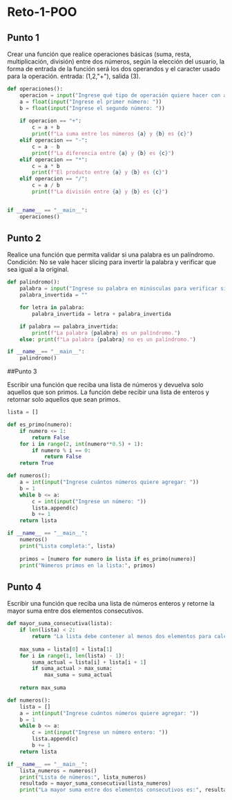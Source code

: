 # Reto-1-POO
## Punto 1
Crear una función que realice operaciones básicas (suma, resta, multiplicación, división) entre dos números, según la elección del usuario, la forma de entrada de la función será los dos operandos y el caracter usado para la operación. entrada: (1,2,"+"), salida (3).

```python
def operaciones():    
    operacion = input("Ingrese qué tipo de operación quiere hacer con alguno de los siguientes símbolos (+, -, *, /): ")
    a = float(input("Ingrese el primer número: "))
    b = float(input("Ingrese el segundo número: "))
    
    if operacion == "+":
        c = a + b
        print(f"La suma entre los números {a} y {b} es {c}")
    elif operacion == "-":
        c = a - b
        print(f"La diferencia entre {a} y {b} es {c}")    
    elif operacion == "*":
        c = a * b
        print(f"El producto entre {a} y {b} es {c}")
    elif operacion == "/":
        c = a / b
        print(f"La división entre {a} y {b} es {c}")


if __name__ == "__main__":
    operaciones()
```

## Punto 2

Realice una función que permita validar si una palabra es un palíndromo. Condición: No se vale hacer slicing para invertir la palabra y verificar que sea igual a la original.

```python
def palindromo():
    palabra = input("Ingrese su palabra en minúsculas para verificar si es un palíndromo: ")
    palabra_invertida = ""

    for letra in palabra:
        palabra_invertida = letra + palabra_invertida

    if palabra == palabra_invertida:
        print(f"La palabra {palabra} es un palíndromo.")
    else: print(f"La palabra {palabra} no es un palíndromo.")

if __name__== "__main__":
    palindromo()
```

##Punto 3

Escribir una función que reciba una lista de números y devuelva solo aquellos que son primos. La función debe recibir una lista de enteros y retornar solo aquellos que sean primos.

```python
lista = []

def es_primo(numero):
    if numero <= 1:
        return False
    for i in range(2, int(numero**0.5) + 1):
        if numero % i == 0:
            return False
    return True

def numeros():
    a = int(input("Ingrese cuántos números quiere agregar: "))
    b = 1
    while b <= a:
        c = int(input("Ingrese un número: "))
        lista.append(c)
        b += 1
    return lista

if __name__ == "__main__": 
    numeros()
    print("Lista completa:", lista)
    
    primos = [numero for numero in lista if es_primo(numero)]
    print("Números primos en la lista:", primos)
```

## Punto 4

Escribir una función que reciba una lista de números enteros y retorne la mayor suma entre dos elementos consecutivos.


```python
def mayor_suma_consecutiva(lista):
    if len(lista) < 2:
        return "La lista debe contener al menos dos elementos para calcular la suma consecutiva."
    
    max_suma = lista[0] + lista[1]
    for i in range(1, len(lista) - 1):
        suma_actual = lista[i] + lista[i + 1]
        if suma_actual > max_suma:
            max_suma = suma_actual
    
    return max_suma

def numeros():
    lista = []
    a = int(input("Ingrese cuántos números quiere agregar: "))
    b = 1
    while b <= a:
        c = int(input("Ingrese un número entero: "))
        lista.append(c)
        b += 1
    return lista

if __name__ == "__main__":
    lista_numeros = numeros()
    print("Lista de números:", lista_numeros)
    resultado = mayor_suma_consecutiva(lista_numeros)
    print("La mayor suma entre dos elementos consecutivos es:", resultado)
```
